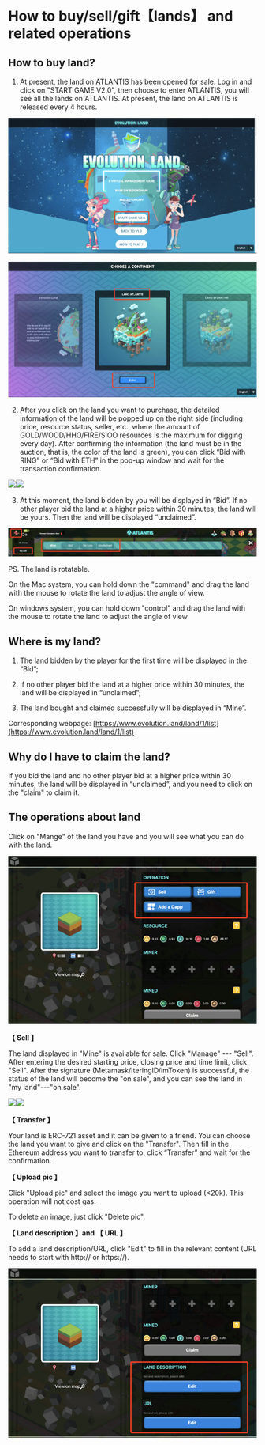 # How to buy/sell/gift【lands】 and related operations

## **How to buy land?**

1. At present, the land on ATLANTIS has been opened for sale. Log in and click on "START GAME V2.0", then choose to enter ATLANTIS, you will see all the lands on ATLANTIS. At present, the land on  ATLANTIS is released every 4 hours.

![](../../.gitbook/assets/image%20%2815%29.png)

![](../../.gitbook/assets/image%20%2819%29.png)

2. After you click on the land you want to purchase, the detailed information of the land will be popped up on the right side \(including price, resource status, seller, etc., where the amount of GOLD/WOOD/HHO/FIRE/SIOO resources is the maximum for digging every day\). After confirming the information \(the land must be in the auction, that is, the color of the land is green\), you can click “Bid with RING” or “Bid with ETH” in the pop-up window and wait for the transaction confirmation.

![](https://lh4.googleusercontent.com/pmJ0ygiOnxIACg10Wgzxl_JzyTZunaWUQbiHwPgTyp0mwlINjnqRhCm6JgqJmEKIn9AmJmpPt81DyLhFC4DWuY5gHv_ftl0aZDjofAYVs9nthvANoUSx5lgRry3PTAJupAd7ysy1)![](https://lh4.googleusercontent.com/chjsjpI9vM0b-fxO6rV7DkyD768hK5IkoIJ4BcTlO4RZOMgasWU3YrBiC5-Wmff69-TTnDeU0v8Z89i64lqgHGKVCNpTBqXEQYSO8EPtyCg2o3GbLJe2yni2S92leb5YQs7FRWf9)

3. At this moment, the land bidden by you will be displayed in “Bid”. If no other player bid the land at a higher price within 30 minutes, the land will be yours. Then the land will be displayed “unclaimed”.

![](../../.gitbook/assets/image%20%2847%29.png)

PS. The land is rotatable.

On the Mac system, you can hold down the "command" and drag the land with the mouse to rotate the land to adjust the angle of view.

On windows system, you can hold down "control" and drag the land with the mouse to rotate the land to adjust the angle of view.

## **Where is my land?**

1. The land bidden by the player for the first time will be displayed in the “Bid”;

2. If no other player bid the land at a higher price within 30 minutes, the land will be displayed in “unclaimed”;

3. The land bought and claimed successfully will be displayed in “Mine”.

Corresponding webpage: [https://www.evolution.land/land/1/list](https://www.evolution.land/land/1/list)

## **Why do I have to claim the land?**

If you bid the land and no other player bid at a higher price within 30 minutes, the land will be displayed in “unclaimed”, and you need to click on the "claim" to claim it.

## **The operations about land**

Click on "Mange" of the land you have and you will see what you can do with the land.

![](../../.gitbook/assets/image%20%2837%29.png)

**【 Sell 】**

The land displayed in "Mine" is available for sale. Click "Manage" --- "Sell". After entering the desired starting price, closing price and time limit, click "Sell". After the signature \(Metamask/IteringID/imToken\) is successful, the status of the land will become the "on sale", and you can see the land in "my land"---"on sale".

![](https://lh6.googleusercontent.com/EwvLk0DbQVPgpgRyWOtPHR5x9ysN42xLkSmWE5TqiyYjsOCjD9loD0kfUIa-MJpfBrpKHJ6QK7eZKmnc8ip8wPamKHE4FoV6AGShYKQp48kBiy0DRtRzofjq-WTaBnW2gpifdktw)![](https://lh5.googleusercontent.com/4WzWcVkPxnEqKiFl52xTw14F2EFJOR0u5we4AUBUVoeD-k4lNsjemLfw0PcgRziLYI40OPIJkxO7tiUuY9ujODZNGqL9AwXEN05kKqOmWOuXIMoQESlOZr7OOgwUeCMpLxfV4Nty)    

**【 Transfer 】**

Your land is ERC-721 asset and it can be given to a friend. You can choose the land you want to give and click on the "Transfer". Then fill in the Ethereum address you want to transfer to, click “Transfer” and wait for the confirmation.

**【 Upload pic 】**

Click "Upload pic" and select the image you want to upload \(&lt;20k\). This operation will not cost gas.

To delete an image, just click "Delete pic".

**【 Land description 】and 【 URL 】**

To add a land description/URL, click "Edit" to fill in the relevant content \(URL needs to start with http:// or https://\).

![](../../.gitbook/assets/image%20%2828%29.png)

